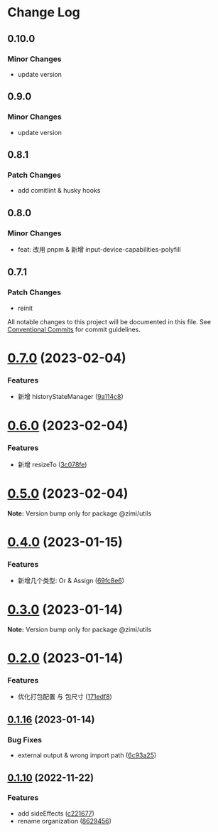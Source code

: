 # Change Log

## 0.10.0

### Minor Changes

- update version

## 0.9.0

### Minor Changes

- update version

## 0.8.1

### Patch Changes

- add comitlint & husky hooks

## 0.8.0

### Minor Changes

- feat: 改用 pnpm & 新增 input-device-capabilities-polyfill

## 0.7.1

### Patch Changes

- reinit

All notable changes to this project will be documented in this file.
See [Conventional Commits](https://conventionalcommits.org) for commit guidelines.

# [0.7.0](https://github.com/xiaomingTang/xiaoming/compare/v0.6.0...v0.7.0) (2023-02-04)

### Features

- 新增 historyStateManager ([9a114c8](https://github.com/xiaomingTang/xiaoming/commit/9a114c8aba1176a69267b0a6777007aa687029ee))

# [0.6.0](https://github.com/xiaomingTang/xiaoming/compare/v0.5.0...v0.6.0) (2023-02-04)

### Features

- 新增 resizeTo ([3c078fe](https://github.com/xiaomingTang/xiaoming/commit/3c078fef00e9372f9c04cee3e503c5e3dbb74bce))

# [0.5.0](https://github.com/xiaomingTang/xiaoming/compare/v0.4.0...v0.5.0) (2023-02-04)

**Note:** Version bump only for package @zimi/utils

# [0.4.0](https://github.com/xiaomingTang/xiaoming/compare/v0.3.1...v0.4.0) (2023-01-15)

### Features

- 新增几个类型: Or & Assign ([69fc8e6](https://github.com/xiaomingTang/xiaoming/commit/69fc8e654eb5086256e3885d85dd5c0ecb22dad8))

# [0.3.0](https://github.com/xiaomingTang/xiaoming/compare/v0.2.0...v0.3.0) (2023-01-14)

**Note:** Version bump only for package @zimi/utils

# [0.2.0](https://github.com/xiaomingTang/xiaoming/compare/v0.1.16...v0.2.0) (2023-01-14)

### Features

- 优化打包配置 与 包尺寸 ([171edf8](https://github.com/xiaomingTang/xiaoming/commit/171edf82059cd76a216f7c6ea14ededb7003d0ea))

## [0.1.16](https://github.com/xiaomingTang/xiaoming/compare/v0.1.15...v0.1.16) (2023-01-14)

### Bug Fixes

- external output & wrong import path ([6c93a25](https://github.com/xiaomingTang/xiaoming/commit/6c93a25c479dc81b4d2a10c8eb07cb63e07c4b05))

## [0.1.10](https://github.com/xiaomingTang/xiaoming/compare/v0.1.9...v0.1.10) (2022-11-22)

### Features

- add sideEffects ([c221677](https://github.com/xiaomingTang/xiaoming/commit/c221677bca63787cdbf9ff6087211204e5ed384b))
- rename organization ([8629456](https://github.com/xiaomingTang/xiaoming/commit/86294565d727d165aacc0099238c1ed5f7b16c41))
